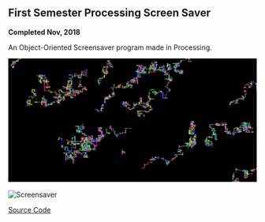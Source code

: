 ## First Semester Processing Screen Saver
**Completed Nov, 2018**

An Object-Oriented Screensaver program made in Processing.

![Screensaver](https://github.com/multirain/Portfolio/blob/master/Projects/Screensaver/Images/Screensaver1.png)

![Screensaver](https://github.com/multirain/Portfolio/blob/master/Projects/Screensaver/Images/Screensaver.png)

[Source Code](https://github.com/multirain/Portfolio/blob/master/Projects/Screensaver/Code/screenSaver.zip)
